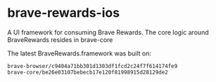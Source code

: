 # brave-rewards-ios

A UI framework for consuming Brave Rewards. The core logic around BraveRewards resides in brave-core

The latest BraveRewards.framework was built on:

```
brave-browser/c9404a71bb301d1303df1fcd2c24f7f614174fe9
brave-core/be26e03107bebecb17e120f81998915d28129de2
```
